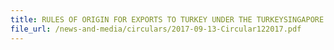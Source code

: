 ```yaml
---
title: RULES OF ORIGIN FOR EXPORTS TO TURKEY UNDER THE TURKEYSINGAPORE FREE TRADE AGREEMENT (TRSFTA)
file_url: /news-and-media/circulars/2017-09-13-Circular122017.pdf
---
```

